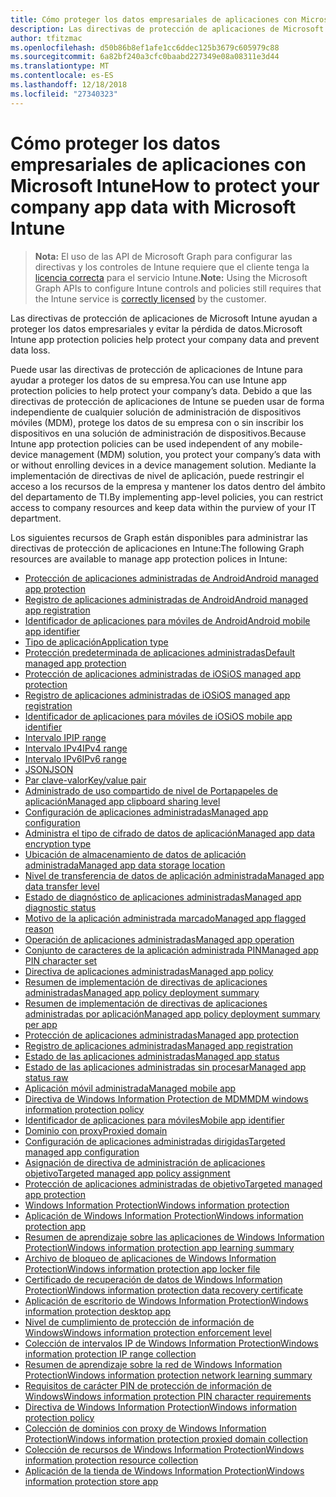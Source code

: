 ```yaml
---
title: Cómo proteger los datos empresariales de aplicaciones con Microsoft Intune
description: Las directivas de protección de aplicaciones de Microsoft Intune ayudan a proteger los datos empresariales y evitar la pérdida de datos.
author: tfitzmac
ms.openlocfilehash: d50b86b8ef1afe1cc6ddec125b3679c605979c88
ms.sourcegitcommit: 6a82bf240a3cfc0baabd227349e08a08311e3d44
ms.translationtype: MT
ms.contentlocale: es-ES
ms.lasthandoff: 12/18/2018
ms.locfileid: "27340323"
---
```

# <a name="how-to-protect-your-company-app-data-with-microsoft-intune"></a><span data-ttu-id="3a9e4-103">Cómo proteger los datos empresariales de aplicaciones con Microsoft Intune</span><span class="sxs-lookup"><span data-stu-id="3a9e4-103">How to protect your company app data with Microsoft Intune</span></span>

> <span data-ttu-id="3a9e4-104">**Nota:** El uso de las API de Microsoft Graph para configurar las directivas y los controles de Intune requiere que el cliente tenga la [licencia correcta](https://www.microsoft.com/en-us/cloud-platform/microsoft-intune-pricing) para el servicio Intune.</span><span class="sxs-lookup"><span data-stu-id="3a9e4-104">**Note:** Using the Microsoft Graph APIs to configure Intune controls and policies still requires that the Intune service is [correctly licensed](https://www.microsoft.com/en-us/cloud-platform/microsoft-intune-pricing) by the customer.</span></span>

<span data-ttu-id="3a9e4-105">Las directivas de protección de aplicaciones de Microsoft Intune ayudan a proteger los datos empresariales y evitar la pérdida de datos.</span><span class="sxs-lookup"><span data-stu-id="3a9e4-105">Microsoft Intune app protection policies help protect your company data and prevent data loss.</span></span>

<span data-ttu-id="3a9e4-106">Puede usar las directivas de protección de aplicaciones de Intune para ayudar a proteger los datos de su empresa.</span><span class="sxs-lookup"><span data-stu-id="3a9e4-106">You can use Intune app protection policies to help protect your company’s data.</span></span> <span data-ttu-id="3a9e4-107">Debido a que las directivas de protección de aplicaciones de Intune se pueden usar de forma independiente de cualquier solución de administración de dispositivos móviles (MDM), protege los datos de su empresa con o sin inscribir los dispositivos en una solución de administración de dispositivos.</span><span class="sxs-lookup"><span data-stu-id="3a9e4-107">Because Intune app protection policies can be used independent of any mobile-device management (MDM) solution, you protect your company’s data with or without enrolling devices in a device management solution.</span></span> <span data-ttu-id="3a9e4-108">Mediante la implementación de directivas de nivel de aplicación, puede restringir el acceso a los recursos de la empresa y mantener los datos dentro del ámbito del departamento de TI.</span><span class="sxs-lookup"><span data-stu-id="3a9e4-108">By implementing app-level policies, you can restrict access to company resources and keep data within the purview of your IT department.</span></span>

<span data-ttu-id="3a9e4-109">Los siguientes recursos de Graph están disponibles para administrar las directivas de protección de aplicaciones en Intune:</span><span class="sxs-lookup"><span data-stu-id="3a9e4-109">The following Graph resources are available to manage app protection polices in Intune:</span></span>  

- [<span data-ttu-id="3a9e4-110">Protección de aplicaciones administradas de Android</span><span class="sxs-lookup"><span data-stu-id="3a9e4-110">Android managed app protection</span></span>](intune-mam-androidmanagedappprotection.md)
- [<span data-ttu-id="3a9e4-111">Registro de aplicaciones administradas de Android</span><span class="sxs-lookup"><span data-stu-id="3a9e4-111">Android managed app registration</span></span>](intune-mam-androidmanagedappregistration.md)
- [<span data-ttu-id="3a9e4-112">Identificador de aplicaciones para móviles de Android</span><span class="sxs-lookup"><span data-stu-id="3a9e4-112">Android mobile app identifier</span></span>](intune-mam-androidmobileappidentifier.md)
- [<span data-ttu-id="3a9e4-113">Tipo de aplicación</span><span class="sxs-lookup"><span data-stu-id="3a9e4-113">Application type</span></span>](intune-wip-applicationtype.md)
- [<span data-ttu-id="3a9e4-114">Protección predeterminada de aplicaciones administradas</span><span class="sxs-lookup"><span data-stu-id="3a9e4-114">Default managed app protection</span></span>](intune-mam-defaultmanagedappprotection.md)
- [<span data-ttu-id="3a9e4-115">Protección de aplicaciones administradas de iOS</span><span class="sxs-lookup"><span data-stu-id="3a9e4-115">iOS managed app protection</span></span>](intune-mam-iosmanagedappprotection.md)
- [<span data-ttu-id="3a9e4-116">Registro de aplicaciones administradas de iOS</span><span class="sxs-lookup"><span data-stu-id="3a9e4-116">iOS managed app registration</span></span>](intune-mam-iosmanagedappregistration.md)
- [<span data-ttu-id="3a9e4-117">Identificador de aplicaciones para móviles de iOS</span><span class="sxs-lookup"><span data-stu-id="3a9e4-117">iOS mobile app identifier</span></span>](intune-mam-iosmobileappidentifier.md)
- [<span data-ttu-id="3a9e4-118">Intervalo IP</span><span class="sxs-lookup"><span data-stu-id="3a9e4-118">IP range</span></span>](intune-mam-iprange.md)
- [<span data-ttu-id="3a9e4-119">Intervalo IPv4</span><span class="sxs-lookup"><span data-stu-id="3a9e4-119">IPv4 range</span></span>](intune-mam-ipv4range.md)
- [<span data-ttu-id="3a9e4-120">Intervalo IPv6</span><span class="sxs-lookup"><span data-stu-id="3a9e4-120">IPv6 range</span></span>](intune-mam-ipv6range.md)
- [<span data-ttu-id="3a9e4-121">JSON</span><span class="sxs-lookup"><span data-stu-id="3a9e4-121">JSON</span></span>](intune-mam-json.md)
- [<span data-ttu-id="3a9e4-122">Par clave-valor</span><span class="sxs-lookup"><span data-stu-id="3a9e4-122">Key/value pair</span></span>](intune-mam-keyvaluepair.md)
- [<span data-ttu-id="3a9e4-123">Administrado de uso compartido de nivel de Portapapeles de aplicación</span><span class="sxs-lookup"><span data-stu-id="3a9e4-123">Managed app clipboard sharing level</span></span>](intune-mam-managedappclipboardsharinglevel.md)
- [<span data-ttu-id="3a9e4-124">Configuración de aplicaciones administradas</span><span class="sxs-lookup"><span data-stu-id="3a9e4-124">Managed app configuration</span></span>](intune-mam-managedappconfiguration.md)
- [<span data-ttu-id="3a9e4-125">Administra el tipo de cifrado de datos de aplicación</span><span class="sxs-lookup"><span data-stu-id="3a9e4-125">Managed app data encryption type</span></span>](intune-mam-managedappdataencryptiontype.md)
- [<span data-ttu-id="3a9e4-126">Ubicación de almacenamiento de datos de aplicación administrada</span><span class="sxs-lookup"><span data-stu-id="3a9e4-126">Managed app data storage location</span></span>](intune-mam-managedappdatastoragelocation.md)
- [<span data-ttu-id="3a9e4-127">Nivel de transferencia de datos de aplicación administrada</span><span class="sxs-lookup"><span data-stu-id="3a9e4-127">Managed app data transfer level</span></span>](intune-mam-managedappdatatransferlevel.md)
- [<span data-ttu-id="3a9e4-128">Estado de diagnóstico de aplicaciones administradas</span><span class="sxs-lookup"><span data-stu-id="3a9e4-128">Managed app diagnostic status</span></span>](intune-mam-managedappdiagnosticstatus.md)
- [<span data-ttu-id="3a9e4-129">Motivo de la aplicación administrada marcado</span><span class="sxs-lookup"><span data-stu-id="3a9e4-129">Managed app flagged reason</span></span>](intune-mam-managedappflaggedreason.md)
- [<span data-ttu-id="3a9e4-130">Operación de aplicaciones administradas</span><span class="sxs-lookup"><span data-stu-id="3a9e4-130">Managed app operation</span></span>](intune-mam-managedappoperation.md)
- [<span data-ttu-id="3a9e4-131">Conjunto de caracteres de la aplicación administrada PIN</span><span class="sxs-lookup"><span data-stu-id="3a9e4-131">Managed app PIN character set</span></span>](intune-mam-managedapppincharacterset.md)
- [<span data-ttu-id="3a9e4-132">Directiva de aplicaciones administradas</span><span class="sxs-lookup"><span data-stu-id="3a9e4-132">Managed app policy</span></span>](intune-mam-managedapppolicy.md)
- [<span data-ttu-id="3a9e4-133">Resumen de implementación de directivas de aplicaciones administradas</span><span class="sxs-lookup"><span data-stu-id="3a9e4-133">Managed app policy deployment summary</span></span>](intune-mam-managedapppolicydeploymentsummary.md)
- [<span data-ttu-id="3a9e4-134">Resumen de implementación de directivas de aplicaciones administradas por aplicación</span><span class="sxs-lookup"><span data-stu-id="3a9e4-134">Managed app policy deployment summary per app</span></span>](intune-mam-managedapppolicydeploymentsummaryperapp.md)
- [<span data-ttu-id="3a9e4-135">Protección de aplicaciones administradas</span><span class="sxs-lookup"><span data-stu-id="3a9e4-135">Managed app protection</span></span>](intune-mam-managedappprotection.md)
- [<span data-ttu-id="3a9e4-136">Registro de aplicaciones administradas</span><span class="sxs-lookup"><span data-stu-id="3a9e4-136">Managed app registration</span></span>](intune-mam-managedappregistration.md)
- [<span data-ttu-id="3a9e4-137">Estado de las aplicaciones administradas</span><span class="sxs-lookup"><span data-stu-id="3a9e4-137">Managed app status</span></span>](intune-mam-managedappstatus.md)
- [<span data-ttu-id="3a9e4-138">Estado de las aplicaciones administradas sin procesar</span><span class="sxs-lookup"><span data-stu-id="3a9e4-138">Managed app status raw</span></span>](intune-mam-managedappstatusraw.md)
- [<span data-ttu-id="3a9e4-139">Aplicación móvil administrada</span><span class="sxs-lookup"><span data-stu-id="3a9e4-139">Managed mobile app</span></span>](intune-mam-managedmobileapp.md)
- [<span data-ttu-id="3a9e4-140">Directiva de Windows Information Protection de MDM</span><span class="sxs-lookup"><span data-stu-id="3a9e4-140">MDM windows information protection policy</span></span>](intune-mam-mdmwindowsinformationprotectionpolicy.md)
- [<span data-ttu-id="3a9e4-141">Identificador de aplicaciones para móviles</span><span class="sxs-lookup"><span data-stu-id="3a9e4-141">Mobile app identifier</span></span>](intune-mam-mobileappidentifier.md)
- [<span data-ttu-id="3a9e4-142">Dominio con proxy</span><span class="sxs-lookup"><span data-stu-id="3a9e4-142">Proxied domain</span></span>](intune-mam-proxieddomain.md)
- [<span data-ttu-id="3a9e4-143">Configuración de aplicaciones administradas dirigidas</span><span class="sxs-lookup"><span data-stu-id="3a9e4-143">Targeted managed app configuration</span></span>](intune-mam-targetedmanagedappconfiguration.md)
- [<span data-ttu-id="3a9e4-144">Asignación de directiva de administración de aplicaciones objetivo</span><span class="sxs-lookup"><span data-stu-id="3a9e4-144">Targeted managed app policy assignment</span></span>](intune-mam-targetedmanagedapppolicyassignment.md)
- [<span data-ttu-id="3a9e4-145">Protección de aplicaciones administradas de objetivo</span><span class="sxs-lookup"><span data-stu-id="3a9e4-145">Targeted managed app protection</span></span>](intune-mam-targetedmanagedappprotection.md)
- [<span data-ttu-id="3a9e4-146">Windows Information Protection</span><span class="sxs-lookup"><span data-stu-id="3a9e4-146">Windows information protection</span></span>](intune-mam-windowsinformationprotection.md)
- [<span data-ttu-id="3a9e4-147">Aplicación de Windows Information Protection</span><span class="sxs-lookup"><span data-stu-id="3a9e4-147">Windows information protection app</span></span>](intune-mam-windowsinformationprotectionapp.md)
- [<span data-ttu-id="3a9e4-148">Resumen de aprendizaje sobre las aplicaciones de Windows Information Protection</span><span class="sxs-lookup"><span data-stu-id="3a9e4-148">Windows information protection app learning summary</span></span>](intune-wip-windowsinformationprotectionapplearningsummary.md)
- [<span data-ttu-id="3a9e4-149">Archivo de bloqueo de aplicaciones de Windows Information Protection</span><span class="sxs-lookup"><span data-stu-id="3a9e4-149">Windows information protection app locker file</span></span>](intune-mam-windowsinformationprotectionapplockerfile.md)
- [<span data-ttu-id="3a9e4-150">Certificado de recuperación de datos de Windows Information Protection</span><span class="sxs-lookup"><span data-stu-id="3a9e4-150">Windows information protection data recovery certificate</span></span>](intune-mam-windowsinformationprotectiondatarecoverycertificate.md)
- [<span data-ttu-id="3a9e4-151">Aplicación de escritorio de Windows Information Protection</span><span class="sxs-lookup"><span data-stu-id="3a9e4-151">Windows information protection desktop app</span></span>](intune-mam-windowsinformationprotectiondesktopapp.md)
- [<span data-ttu-id="3a9e4-152">Nivel de cumplimiento de protección de información de Windows</span><span class="sxs-lookup"><span data-stu-id="3a9e4-152">Windows information protection enforcement level</span></span>](intune-mam-windowsinformationprotectionenforcementlevel.md)
- [<span data-ttu-id="3a9e4-153">Colección de intervalos IP de Windows Information Protection</span><span class="sxs-lookup"><span data-stu-id="3a9e4-153">Windows information protection IP range collection</span></span>](intune-mam-windowsinformationprotectioniprangecollection.md)
- [<span data-ttu-id="3a9e4-154">Resumen de aprendizaje sobre la red de Windows Information Protection</span><span class="sxs-lookup"><span data-stu-id="3a9e4-154">Windows information protection network learning summary</span></span>](intune-wip-windowsinformationprotectionnetworklearningsummary.md)
- [<span data-ttu-id="3a9e4-155">Requisitos de carácter PIN de protección de información de Windows</span><span class="sxs-lookup"><span data-stu-id="3a9e4-155">Windows information protection PIN character requirements</span></span>](intune-mam-windowsinformationprotectionpincharacterrequirements.md)
- [<span data-ttu-id="3a9e4-156">Directiva de Windows Information Protection</span><span class="sxs-lookup"><span data-stu-id="3a9e4-156">Windows information protection policy</span></span>](intune-mam-windowsinformationprotectionpolicy.md)
- [<span data-ttu-id="3a9e4-157">Colección de dominios con proxy de Windows Information Protection</span><span class="sxs-lookup"><span data-stu-id="3a9e4-157">Windows information protection proxied domain collection</span></span>](intune-mam-windowsinformationprotectionproxieddomaincollection.md)
- [<span data-ttu-id="3a9e4-158">Colección de recursos de Windows Information Protection</span><span class="sxs-lookup"><span data-stu-id="3a9e4-158">Windows information protection resource collection</span></span>](intune-mam-windowsinformationprotectionresourcecollection.md)
- [<span data-ttu-id="3a9e4-159">Aplicación de la tienda de Windows Information Protection</span><span class="sxs-lookup"><span data-stu-id="3a9e4-159">Windows information protection store app</span></span>](intune-mam-windowsinformationprotectionstoreapp.md)
